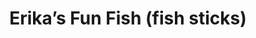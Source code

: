 ---
category: kids
name: Erika’s Fun Fish (fish sticks)
title: Erika’s Fun Fish (fish sticks)
price: '10.95'
---